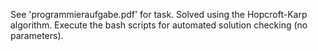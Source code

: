 See 'programmieraufgabe.pdf' for task.
Solved using the Hopcroft-Karp algorithm.
Execute the bash scripts for automated solution checking (no parameters).
